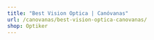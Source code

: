 ```yaml
---
title: "Best Vision Optica | Canóvanas"
url: /canovanas/best-vision-optica-canovanas/
shop: Optiker
---
```

